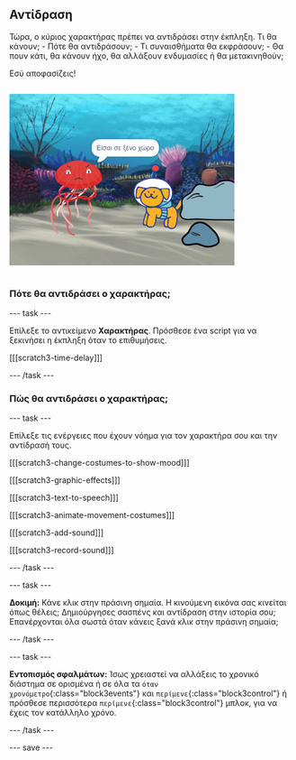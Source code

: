 ## Αντίδραση

<div style="display: flex; flex-wrap: wrap">
<div style="flex-basis: 200px; flex-grow: 1; margin-right: 15px;">
Τώρα, ο κύριος χαρακτήρας πρέπει να αντιδράσει στην έκπληξη. Τι θα κάνουν; 
- Πότε θα αντιδράσουν;
- Τι συναισθήματα θα εκφράσουν; 
- Θα πουν κάτι, θα κάνουν ήχο, θα αλλάξουν ενδυμασίες ή θα μετακινηθούν; 

Εσύ αποφασίζεις!
</div>
<div>

![Το έργο 'Trespasser' που δείχνει την αντίδραση στην έκπληξη.](images/tresspass.png)

</div>
</div>

### Πότε θα αντιδράσει ο χαρακτήρας;

--- task ---

Επίλεξε το αντικείμενο **Χαρακτήρας**. Πρόσθεσε ένα script για να ξεκινήσει η έκπληξη όταν το επιθυμήσεις.

[[[scratch3-time-delay]]]

--- /task ---

### Πώς θα αντιδράσει ο χαρακτήρας;

--- task ---

Επίλεξε τις ενέργειες που έχουν νόημα για τον χαρακτήρα σου και την αντίδρασή τους.

[[[scratch3-change-costumes-to-show-mood]]]

[[[scratch3-graphic-effects]]]

[[[scratch3-text-to-speech]]]

[[[scratch3-animate-movement-costumes]]]

[[[scratch3-add-sound]]]

[[[scratch3-record-sound]]]

--- /task ---

--- task ---

**Δοκιμή:** Κάνε κλικ στην πράσινη σημαία. Η κινούμενη εικόνα σας κινείται όπως θέλεις; Δημιούργησες σασπένς και αντίδραση στην ιστορία σου; Επανέρχονται όλα σωστά όταν κάνεις ξανά κλικ στην πράσινη σημαία;

--- /task ---

--- task ---

**Εντοπισμός σφαλμάτων:** Ίσως χρειαστεί να αλλάξεις το χρονικό διάστημα σε ορισμένα ή σε όλα τα `όταν χρονόμετρο`{:class="block3events"} και `περίμενε`{:class="block3control"} ή πρόσθεσε περισσότερα `περίμενε`{:class="block3control"} μπλοκ, για να έχεις τον κατάλληλο χρόνο.

--- /task ---

--- save ---
